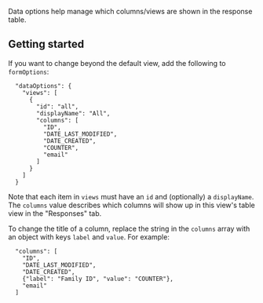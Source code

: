 Data options help manage which columns/views are shown in the response table.

## Getting started
If you want to change beyond the default view, add the following to `formOptions`:

```
  "dataOptions": {
    "views": [
      {
        "id": "all",
        "displayName": "All",
        "columns": [
          "ID",
          "DATE_LAST_MODIFIED",
          "DATE_CREATED",
          "COUNTER",
          "email"
        ]
      }
    ]
  }
```

Note that each item in `views` must have an `id` and (optionally) a `displayName`. The `columns` value describes which columns will show up in this view's table view in the "Responses" tab.

To change the title of a column, replace the string in the `columns` array with an object with keys `label` and `value`. For example:

```
  "columns": [
    "ID",
    "DATE_LAST_MODIFIED",
    "DATE_CREATED",
    {"label": "Family ID", "value": "COUNTER"},
    "email"
  ]
```